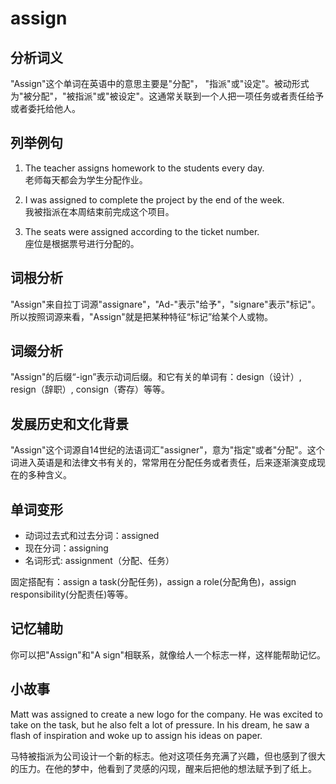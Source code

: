 # assign

## 分析词义

  

"Assign"这个单词在英语中的意思主要是"分配"， "指派"或"设定"。被动形式为"被分配"，"被指派"或"被设定"。这通常关联到一个人把一项任务或者责任给予或者委托给他人。

  

## 列举例句

  

1.  The teacher assigns homework to the students every day.  
    老师每天都会为学生分配作业。
    
      
    
2.  I was assigned to complete the project by the end of the week.  
    我被指派在本周结束前完成这个项目。
    
      
    
3.  The seats were assigned according to the ticket number.  
    座位是根据票号进行分配的。
    
      
    

  

## 词根分析

  

"Assign"来自拉丁词源"assignare"，"Ad-"表示"给予"，"signare"表示"标记"。所以按照词源来看，"Assign"就是把某种特征“标记”给某个人或物。

  

## 词缀分析

  

"Assign"的后缀“-ign”表示动词后缀。和它有关的单词有：design（设计）, resign（辞职）, consign（寄存）等等。

  

## 发展历史和文化背景

  

"Assign"这个词源自14世纪的法语词汇"assigner"，意为"指定"或者"分配"。这个词进入英语是和法律文书有关的，常常用在分配任务或者责任，后来逐渐演变成现在的多种含义。

  

## 单词变形

  

*   动词过去式和过去分词：assigned
*   现在分词：assigning
*   名词形式: assignment（分配、任务）

  

固定搭配有：assign a task(分配任务)，assign a role(分配角色)，assign responsibility(分配责任)等等。

  

## 记忆辅助

  

你可以把"Assign"和"A sign"相联系，就像给人一个标志一样，这样能帮助记忆。

  

## 小故事

  

Matt was assigned to create a new logo for the company. He was excited to take on the task, but he also felt a lot of pressure. In his dream, he saw a flash of inspiration and woke up to assign his ideas on paper.

  

马特被指派为公司设计一个新的标志。他对这项任务充满了兴趣，但也感到了很大的压力。在他的梦中，他看到了灵感的闪现，醒来后把他的想法赋予到了纸上。
